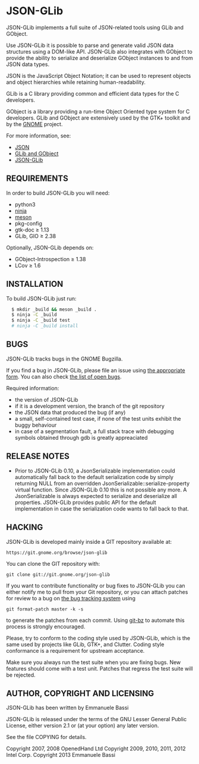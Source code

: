 JSON-GLib
===============================================================================

JSON-GLib implements a full suite of JSON-related tools using GLib and GObject.

Use JSON-GLib it is possible to parse and generate valid JSON data
structures using a DOM-like API. JSON-GLib also integrates with GObject to
provide the ability to serialize and deserialize GObject instances to and from
JSON data types.

JSON is the JavaScript Object Notation; it can be used to represent objects and
object hierarchies while retaining human-readability.

GLib is a C library providing common and efficient data types for the C
developers.

GObject is a library providing a run-time Object Oriented type system for C
developers. GLib and GObject are extensively used by the GTK+ toolkit and by the
[GNOME][gnome] project.

For more information, see:

 * [JSON][json]
 * [GLib and GObject][glib]
 * [JSON-GLib][json-glib]

REQUIREMENTS
--------------------------------------------------------------------------------
In order to build JSON-GLib you will need:

 * python3
 * [ninja](http://ninja-build.org)
 * [meson](http://mesonbuild.com)
 * pkg-config
 * gtk-doc ≥ 1.13
 * GLib, GIO ≥ 2.38

Optionally, JSON-GLib depends on:

 * GObject-Introspection ≥ 1.38
 * LCov ≥ 1.6

INSTALLATION
--------------------------------------------------------------------------------
To build JSON-GLib just run:

```sh
  $ mkdir _build && meson _build .
  $ ninja -C _build
  $ ninja -C _build test
  # ninja -C _build install
```

BUGS
--------------------------------------------------------------------------------
JSON-GLib tracks bugs in the GNOME Bugzilla.

If you find a bug in JSON-GLib, please file an issue using
[the appropriate form][bugzilla-enter-bug]. You can also check
[the list of open bugs][bugzilla-bug-page].

Required information:

 * the version of JSON-GLib
  * if it is a development version, the branch of the git repository
 * the JSON data that produced the bug (if any)
 * a small, self-contained test case, if none of the test units exhibit the
   buggy behaviour
 * in case of a segmentation fault, a full stack trace with debugging
   symbols obtained through gdb is greatly appreaciated

RELEASE NOTES
--------------------------------------------------------------------------------
 * Prior to JSON-GLib 0.10, a JsonSerializable implementation could
   automatically fall back to the default serialization code by simply
   returning NULL from an overridden JsonSerializable::serialize-property
   virtual function. Since JSON-GLib 0.10 this is not possible any more. A
   JsonSerializable is always expected to serialize and deserialize all
   properties. JSON-GLib provides public API for the default implementation
   in case the serialization code wants to fall back to that.

HACKING
--------------------------------------------------------------------------------
JSON-GLib is developed mainly inside a GIT repository available at:

    https://git.gnome.org/browse/json-glib

You can clone the GIT repository with:

    git clone git://git.gnome.org/json-glib

If you want to contribute functionality or bug fixes to JSON-GLib you can either
notify me to pull from your Git repository, or you can attach patches for review
to a bug on [the bug tracking system][bugzilla] using

    git format-patch master -k -s

to generate the patches from each commit. Using [git-bz][git-bz] to automate
this process is strongly encouraged.

Please, try to conform to the coding style used by JSON-GLib, which is the same
used by projects like GLib, GTK+, and Clutter. Coding style conformance is a
requirement for upstream acceptance.

Make sure you always run the test suite when you are fixing bugs. New features
should come with a test unit. Patches that regress the test suite will be
rejected.

AUTHOR, COPYRIGHT AND LICENSING
--------------------------------------------------------------------------------
JSON-GLib has been written by Emmanuele Bassi

JSON-GLib is released under the terms of the GNU Lesser General Public License,
either version 2.1 or (at your option) any later version.

See the file COPYING for details.

Copyright 2007, 2008  OpenedHand Ltd
Copyright 2009, 2010, 2011, 2012  Intel Corp.
Copyright 2013  Emmanuele Bassi

[json]: http://www.json.org "JSON"
[glib]: http://www.gtk.org "GTK+"
[json-glib]: https://wiki.gnome.org/Projects/JsonGlib "JSON-GLib wiki"
[gnome]: https://www.gnome.org "GNOME"
[bugzilla]: https://bugzilla.gnome.org "GNOME Bugzilla"
[bugzilla-bug-page]: https://http://bugzilla.gnome.org/browse.cgi?product=json-glib "GNOME Bugzilla - Browse: json-glib"
[bugzilla-enter-bug]: https://bugzilla.gnome.org/enter_bug.cgi?product=json-glib "GNOME Bugzilla - Enter bug: json-glib"
[git-bz]: http://blog.fishsoup.net/2008/11/16/git-bz-bugzilla-subcommand-for-git/
